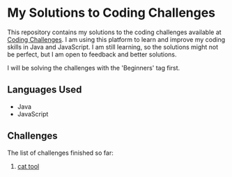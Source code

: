 # My Solutions to Coding Challenges

This repository contains my solutions to the coding challenges available at [Coding Challenges](https://codingchallenges.fyi/challenges/intro). I am using this platform to learn and improve my coding skills in Java and JavaScript. I am still learning, so the solutions might not be perfect, but I am open to feedback and better solutions.

I will be solving the challenges with the 'Beginners' tag first. 

## Languages Used

- Java
- JavaScript

## Challenges

The list of challenges finished so far:
1. [cat tool](01.%20cat/)